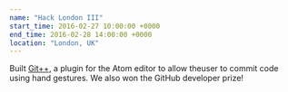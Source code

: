 ```yaml
---
name: "Hack London III"
start_time: 2016-02-27 10:00:00 +0000
end_time: 2016-02-28 14:00:00 +0000
location: "London, UK"
---
```


Built [Git++](/projects/gitpp/), a plugin for the Atom editor to allow
theuser to commit code using hand gestures. We also won the GitHub developer
prize!
